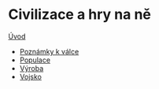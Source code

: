 # Civilizace a hry na ně

[Úvod](úvod.md)
- [Poznámky k válce]()
- [Populace](populace.md)
- [Výroba](výroba.md)
- [Vojsko](vojsko.md)